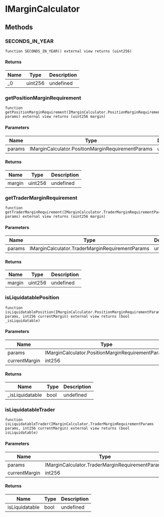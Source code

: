 # IMarginCalculator









## Methods

### SECONDS_IN_YEAR

```solidity
function SECONDS_IN_YEAR() external view returns (uint256)
```






#### Returns

| Name | Type | Description |
|---|---|---|
| _0 | uint256 | undefined

### getPositionMarginRequirement

```solidity
function getPositionMarginRequirement(IMarginCalculator.PositionMarginRequirementParams params) external view returns (uint256 margin)
```





#### Parameters

| Name | Type | Description |
|---|---|---|
| params | IMarginCalculator.PositionMarginRequirementParams | undefined

#### Returns

| Name | Type | Description |
|---|---|---|
| margin | uint256 | undefined

### getTraderMarginRequirement

```solidity
function getTraderMarginRequirement(IMarginCalculator.TraderMarginRequirementParams params) external view returns (uint256 margin)
```





#### Parameters

| Name | Type | Description |
|---|---|---|
| params | IMarginCalculator.TraderMarginRequirementParams | undefined

#### Returns

| Name | Type | Description |
|---|---|---|
| margin | uint256 | undefined

### isLiquidatablePosition

```solidity
function isLiquidatablePosition(IMarginCalculator.PositionMarginRequirementParams params, int256 currentMargin) external view returns (bool _isLiquidatable)
```





#### Parameters

| Name | Type | Description |
|---|---|---|
| params | IMarginCalculator.PositionMarginRequirementParams | undefined
| currentMargin | int256 | undefined

#### Returns

| Name | Type | Description |
|---|---|---|
| _isLiquidatable | bool | undefined

### isLiquidatableTrader

```solidity
function isLiquidatableTrader(IMarginCalculator.TraderMarginRequirementParams params, int256 currentMargin) external view returns (bool isLiquidatable)
```





#### Parameters

| Name | Type | Description |
|---|---|---|
| params | IMarginCalculator.TraderMarginRequirementParams | undefined
| currentMargin | int256 | undefined

#### Returns

| Name | Type | Description |
|---|---|---|
| isLiquidatable | bool | undefined




